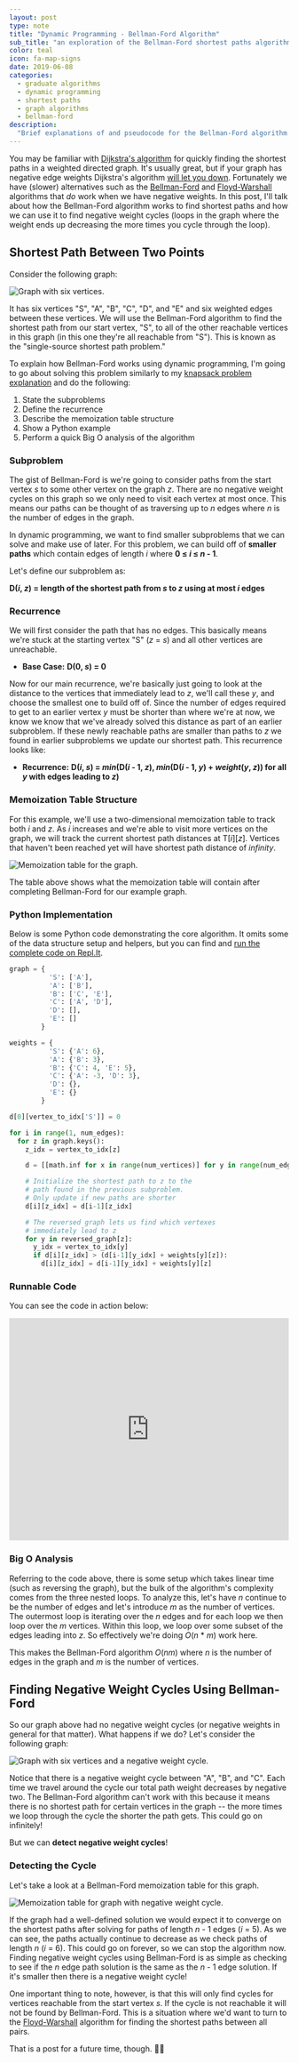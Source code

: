 ```yaml
---
layout: post
type: note
title: "Dynamic Programming - Bellman-Ford Algorithm"
sub_title: "an exploration of the Bellman-Ford shortest paths algorithm"
color: teal
icon: fa-map-signs
date: 2019-06-08
categories:
  - graduate algorithms
  - dynamic programming
  - shortest paths
  - graph algorithms
  - bellman-ford
description:
  "Brief explanations of and pseudocode for the Bellman-Ford algorithm using dynamic programming."
---
```


You may be familiar with [Dijkstra's algorithm](https://en.wikipedia.org/wiki/Dijkstra%27s_algorithm) for quickly finding the shortest paths in a weighted directed graph. It's usually great, but if your graph has negative edge weights Dijkstra's algorithm [will let you down](https://stackoverflow.com/questions/13159337/why-doesnt-dijkstras-algorithm-work-for-negative-weight-edges). Fortunately we have (slower) alternatives such as the [Bellman-Ford](https://en.wikipedia.org/wiki/Bellman%E2%80%93Ford_algorithm) and [Floyd-Warshall](https://en.wikipedia.org/wiki/Floyd%E2%80%93Warshall_algorithm) algorithms that _do_ work when we have negative weights. In this post, I'll talk about how the Bellman-Ford algorithm works to find shortest paths and how we can use it to find negative weight cycles (loops in the graph where the weight ends up decreasing the more times you cycle through the loop).

## Shortest Path Between Two Points
Consider the following graph:

<div>
<img class="image-frame" src="https://images.downey.io/bellman-ford/bellman-ford-graph.png" alt="Graph with six vertices.">
</div>

It has six vertices "S", "A", "B", "C", "D", and "E" and six weighted edges between these vertices. We will use the Bellman-Ford algorithm to find the shortest path from our start vertex, "S", to all of the other reachable vertices in this graph (in this one they're all reachable from "S"). This is known as the "single-source shortest path problem."

To explain how Bellman-Ford works using dynamic programming, I'm going to go about solving this problem similarly to my [knapsack problem explanation](https://dev.to/downey/solving-the-knapsack-problem-with-dynamic-programming-4hce) and do the following:

1. State the subproblems
2. Define the recurrence
3. Describe the memoization table structure
4. Show a Python example
5. Perform a quick Big O analysis of the algorithm

### Subproblem
The gist of Bellman-Ford is we're going to consider paths from the start vertex _s_ to some other vertex on the graph _z_. There are no negative weight cycles on this graph so we only need to visit each vertex at most once. This means our paths can be thought of as traversing up to _n_ edges where _n_ is the number of edges in the graph.

In dynamic programming, we want to find smaller subproblems that we can solve and make use of later. For this problem, we can build off of **smaller paths** which contain edges of length _i_ where **0 ≤ _i_ ≤ _n_ - 1**.

Let's define our subproblem as:

**D(_i_, _z_) = length of the shortest path from _s_ to _z_ using at most _i_ edges**

### Recurrence
We will first consider the path that has no edges. This basically means we're stuck at the starting vertex "S" (_z_ = _s_) and all other vertices are unreachable.

* **Base Case:** **D(0, _s_) = 0**

Now for our main recurrence, we're basically just going to look at the distance to the vertices that immediately lead to _z_, we'll call these _y_, and choose the smallest one to build off of. Since the number of edges required to get to an earlier vertex _y_ must be shorter than where we're at now, we know we know that we've already solved this distance as part of an earlier subproblem. If these newly reachable paths are smaller than paths to _z_ we found in earlier subproblems we update our shortest path. This recurrence looks like:

* **Recurrence:** **D(_i_, _s_) = _min_(D(_i_ - 1, _z_), _min_(D(_i_ - 1, _y_) + _weight_(_y_, _z_)) for all _y_ with edges leading to _z_)**

### Memoization Table Structure
For this example, we'll use a two-dimensional memoization table to track both _i_ and _z_. As _i_ increases and we're able to visit more vertices on the graph, we will track the current shortest path distances at T[_i_][_z_]. Vertices that haven't been reached yet will have shortest path distance of _infinity_.

<div>
<img class="image-frame" src="https://images.downey.io/bellman-ford/bellman-ford-table.png" alt="Memoization table for the graph.">
</div>

The table above shows what the memoization table will contain after completing Bellman-Ford for our example graph.

### Python Implementation
Below is some Python code demonstrating the core algorithm. It omits some of the data structure setup and helpers, but you can find and [run the complete code on Repl.It](https://repl.it/@tcdowney/bellman-ford-dp).

```python
graph = {
          'S': ['A'],
          'A': ['B'],
          'B': ['C', 'E'],
          'C': ['A', 'D'],
          'D': [],
          'E': []
        }

weights = {
          'S': {'A': 6},
          'A': {'B': 3},
          'B': {'C': 4, 'E': 5},
          'C': {'A': -3, 'D': 3},
          'D': {},
          'E': {}
        }

d[0][vertex_to_idx['S']] = 0

for i in range(1, num_edges):
  for z in graph.keys():
    z_idx = vertex_to_idx[z]

    d = [[math.inf for x in range(num_vertices)] for y in range(num_edges + 1)]

    # Initialize the shortest path to z to the
    # path found in the previous subproblem.
    # Only update if new paths are shorter
    d[i][z_idx] = d[i-1][z_idx]

    # The reversed graph lets us find which vertexes
    # immediately lead to z
    for y in reversed_graph[z]:
      y_idx = vertex_to_idx[y]
      if d[i][z_idx] > (d[i-1][y_idx] + weights[y][z]):
        d[i][z_idx] = d[i-1][y_idx] + weights[y][z]
```

### Runnable Code
You can see the code in action below:

<iframe height="400px" width="100%" src="https://repl.it/@tcdowney/bellman-ford-dp?lite=true" scrolling="no" frameborder="no" allowtransparency="true" allowfullscreen="true" sandbox="allow-forms allow-pointer-lock allow-popups allow-same-origin allow-scripts allow-modals"></iframe>

### Big O Analysis
Referring to the code above, there is some setup which takes linear time (such as reversing the graph), but the bulk of the algorithm's complexity comes from the three nested loops. To analyze this, let's have _n_ continue to be the number of edges and let's introduce _m_ as the number of vertices. The outermost loop is iterating over the _n_ edges and for each loop we then loop over the _m_ vertices. Within this loop, we loop over some subset of the edges leading into _z_. So effectively we're doing _O_(_n_ * _m_) work here.

This makes the Bellman-Ford algorithm _O_(_nm_) where _n_ is the number of edges in the graph and _m_ is the number of vertices.

## Finding Negative Weight Cycles Using Bellman-Ford
So our graph above had no negative weight cycles (or negative weights in general for that matter). What happens if we do? Let's consider the following graph:

<div>
<img class="image-frame" src="https://images.downey.io/bellman-ford/bellman-ford-negative-weight-cycle.png" alt="Graph with six vertices and a negative weight cycle.">
</div>

Notice that there is a negative weight cycle between "A", "B", and "C". Each time we travel around the cycle our total path weight decreases by negative two. The Bellman-Ford algorithm can't work with this because it means there is no shortest path for certain vertices in the graph -- the more times we loop through the cycle the shorter the path gets. This could go on infinitely!

But we can **detect negative weight cycles**!

### Detecting the Cycle
Let's take a look at a Bellman-Ford memoization table for this graph.

<div>
<img class="image-frame" src="https://images.downey.io/bellman-ford/bellman-ford-neg-weight-cycle-table.png" alt="Memoization table for graph with negative weight cycle.">
</div>

If the graph had a well-defined solution we would expect it to converge on the shortest paths after solving for paths of length _n_ - 1 edges (_i_ = 5). As we can see, the paths actually continue to decrease as we check paths of length _n_ (_i_ = 6). This could go on forever, so we can stop the algorithm now. Finding negative weight cycles using Bellman-Ford is as simple as checking to see if the _n_ edge path solution is the same as the _n_ - 1 edge solution. If it's smaller then there is a negative weight cycle!

One important thing to note, however, is that this will only find cycles for vertices reachable from the start vertex _s_. If the cycle is not reachable it will not be found by Bellman-Ford. This is a situation where we'd want to turn to the [Floyd-Warshall](https://en.wikipedia.org/wiki/Floyd%E2%80%93Warshall_algorithm) algorithm for finding the shortest paths between all pairs.

That is a post for a future time, though. 🏄‍♂️
